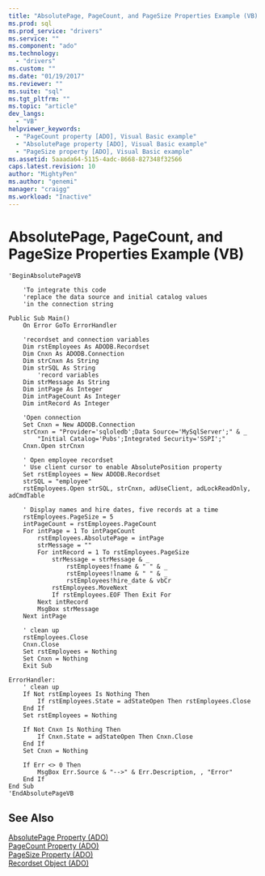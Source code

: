 ```yaml
---
title: "AbsolutePage, PageCount, and PageSize Properties Example (VB) | Microsoft Docs"
ms.prod: sql
ms.prod_service: "drivers"
ms.service: ""
ms.component: "ado"
ms.technology:
  - "drivers"
ms.custom: ""
ms.date: "01/19/2017"
ms.reviewer: ""
ms.suite: "sql"
ms.tgt_pltfrm: ""
ms.topic: "article"
dev_langs: 
  - "VB"
helpviewer_keywords: 
  - "PageCount property [ADO], Visual Basic example"
  - "AbsolutePage property [ADO], Visual Basic example"
  - "PageSize property [ADO], Visual Basic example"
ms.assetid: 5aaada64-5115-4adc-8668-827348f32566
caps.latest.revision: 10
author: "MightyPen"
ms.author: "genemi"
manager: "craigg"
ms.workload: "Inactive"
---
```

# AbsolutePage, PageCount, and PageSize Properties Example (VB)
```  
'BeginAbsolutePageVB  
  
    'To integrate this code  
    'replace the data source and initial catalog values  
    'in the connection string  
  
Public Sub Main()  
    On Error GoTo ErrorHandler  
  
    'recordset and connection variables  
    Dim rstEmployees As ADODB.Recordset  
    Dim Cnxn As ADODB.Connection  
    Dim strCnxn As String  
    Dim strSQL As String  
        'record variables  
    Dim strMessage As String  
    Dim intPage As Integer  
    Dim intPageCount As Integer  
    Dim intRecord As Integer  
  
    'Open connection  
    Set Cnxn = New ADODB.Connection  
    strCnxn = "Provider='sqloledb';Data Source='MySqlServer';" & _  
        "Initial Catalog='Pubs';Integrated Security='SSPI';"  
    Cnxn.Open strCnxn  
  
    ' Open employee recordset  
    ' Use client cursor to enable AbsolutePosition property  
    Set rstEmployees = New ADODB.Recordset  
    strSQL = "employee"  
    rstEmployees.Open strSQL, strCnxn, adUseClient, adLockReadOnly, adCmdTable  
  
    ' Display names and hire dates, five records at a time  
    rstEmployees.PageSize = 5  
    intPageCount = rstEmployees.PageCount  
    For intPage = 1 To intPageCount  
        rstEmployees.AbsolutePage = intPage  
        strMessage = ""  
        For intRecord = 1 To rstEmployees.PageSize  
            strMessage = strMessage & _  
                rstEmployees!fname & " " & _  
                rstEmployees!lname & " " & _  
                rstEmployees!hire_date & vbCr  
            rstEmployees.MoveNext  
            If rstEmployees.EOF Then Exit For  
        Next intRecord  
        MsgBox strMessage  
    Next intPage  
  
    ' clean up  
    rstEmployees.Close  
    Cnxn.Close  
    Set rstEmployees = Nothing  
    Set Cnxn = Nothing  
    Exit Sub  
  
ErrorHandler:  
    ' clean up  
    If Not rstEmployees Is Nothing Then  
        If rstEmployees.State = adStateOpen Then rstEmployees.Close  
    End If  
    Set rstEmployees = Nothing  
  
    If Not Cnxn Is Nothing Then  
        If Cnxn.State = adStateOpen Then Cnxn.Close  
    End If  
    Set Cnxn = Nothing  
  
    If Err <> 0 Then  
        MsgBox Err.Source & "-->" & Err.Description, , "Error"  
    End If  
End Sub  
'EndAbsolutePageVB  
```  
  
## See Also  
 [AbsolutePage Property (ADO)](../../../ado/reference/ado-api/absolutepage-property-ado.md)   
 [PageCount Property (ADO)](../../../ado/reference/ado-api/pagecount-property-ado.md)   
 [PageSize Property (ADO)](../../../ado/reference/ado-api/pagesize-property-ado.md)   
 [Recordset Object (ADO)](../../../ado/reference/ado-api/recordset-object-ado.md)
